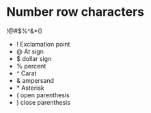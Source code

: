 # Number row characters
!@#$%^&*()
- ! Exclamation point
- @ At sign
- $ dollar sign
- % percent
- ^ Carat
- & ampersand
- \* Asterisk
- ( open parenthesis
- ) close parenthesis
